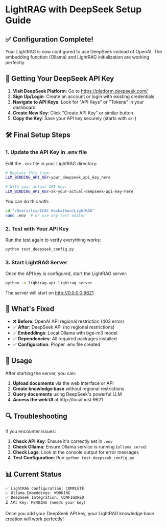 # LightRAG with DeepSeek Setup Guide

## ✅ Configuration Complete!

Your LightRAG is now configured to use DeepSeek instead of OpenAI. The embedding function (Ollama) and LightRAG initialization are working perfectly.

## 🔑 Getting Your DeepSeek API Key

1. **Visit DeepSeek Platform**: Go to https://platform.deepseek.com/
2. **Sign Up/Login**: Create an account or login with existing credentials
3. **Navigate to API Keys**: Look for "API Keys" or "Tokens" in your dashboard
4. **Create New Key**: Click "Create API Key" or similar button
5. **Copy the Key**: Save your API key securely (starts with `sk-`)

## 🛠️ Final Setup Steps

### 1. Update the API Key in .env file

Edit the `.env` file in your LightRAG directory:

```bash
# Replace this line:
LLM_BINDING_API_KEY=your_deepseek_api_key_here

# With your actual API key:
LLM_BINDING_API_KEY=sk-your-actual-deepseek-api-key-here
```

You can do this with:
```bash
cd "/Users/lcy/ICAC Hackathon/LightRAG"
nano .env  # or use any text editor
```

### 2. Test with Your API Key

Run the test again to verify everything works:
```bash
python test_deepseek_config.py
```

### 3. Start LightRAG Server

Once the API key is configured, start the LightRAG server:
```bash
python -m lightrag.api.lightrag_server
```

The server will start on http://0.0.0.0:9621

## 🎯 What's Fixed

- ❌ **Before**: OpenAI API regional restriction (403 error)
- ✅ **After**: DeepSeek API (no regional restrictions)
- ✅ **Embeddings**: Local Ollama with bge-m3 model
- ✅ **Dependencies**: All required packages installed
- ✅ **Configuration**: Proper .env file created

## 🚀 Usage

After starting the server, you can:

1. **Upload documents** via the web interface or API
2. **Create knowledge base** without regional restrictions
3. **Query documents** using DeepSeek's powerful LLM
4. **Access the web UI** at http://localhost:9621

## 🔍 Troubleshooting

If you encounter issues:

1. **Check API Key**: Ensure it's correctly set in `.env`
2. **Check Ollama**: Ensure Ollama service is running (`ollama serve`)
3. **Check Logs**: Look at the console output for error messages
4. **Test Configuration**: Run `python test_deepseek_config.py`

## 📊 Current Status

```
✅ LightRAG Configuration: COMPLETE
✅ Ollama Embeddings: WORKING
✅ DeepSeek Integration: CONFIGURED
⏳ API Key: PENDING (needs your key)
```

Once you add your DeepSeek API key, your LightRAG knowledge base creation will work perfectly!

